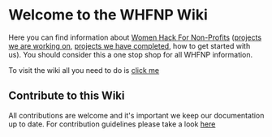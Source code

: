 # Welcome to the WHFNP Wiki

Here you can find information about [Women Hack For Non-Profits](http://www.womenhackfornonprofits.com/) ([projects we are working on](https://github.com/womenhackfornonprofits/whfnp-wiki/wiki/Current-Projects), [projects we have completed](https://github.com/womenhackfornonprofits/whfnp-wiki/wiki/Completed-Projects), how to get started with us). You should consider this a one stop shop for all WHFNP information. 

To visit the wiki all you need to do is [click me](https://github.com/womenhackfornonprofits/whfnp-wiki)

## Contribute to this Wiki
All contributions are welcome and it's important we keep our documentation up to date. For contribution guidelines please take a look [here](#)

